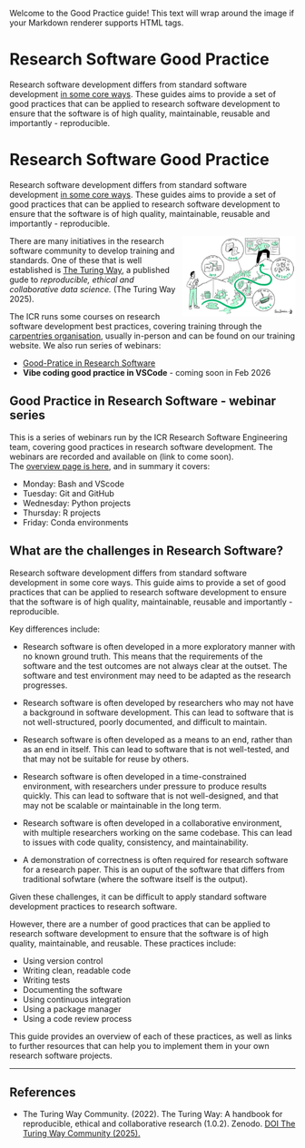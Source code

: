 Welcome to the Good Practice guide! This text will wrap around the image if your Markdown renderer supports HTML tags.

# Research Software Good Practice

Research software development differs from standard software development [in some core ways](#what-are-the-challenges-in-research-software). These guides aims to provide a set of good practices that can be applied to research software development to ensure that the software is of high quality, maintainable, reusable and importantly - reproducible.
# Research Software Good Practice

Research software development differs from standard software development [in some core ways](#what-are-the-challenges-in-research-software). These guides aims to provide a set of good practices that can be applied to research software development to ensure that the software is of high quality, maintainable, reusable and importantly - reproducible.

<a href="https://book.the-turing-way.org/"><img src="assets/turing.png" alt="Turing Logo" align="right" width="200"/></a>
There are many initiatives in the research software community to develop training and standards. One of these that is well established is [The Turing Way](https://book.the-turing-way.org/), a published gude to *reproducible, ethical and collaborative data science.* (The Turing Way 2025).

The ICR runs some courses on research software development best practices, covering training through the [carpentries organisation](https://carpentries.org/), usually in-person and can be found on our training website. We also run series of webinars:
- [Good-Pratice in Research Software](#good-practice-in-research-software-webinar-series)
- **Vibe coding good practice in VSCode** - coming soon in Feb 2026


## Good Practice in Research Software - webinar series
This is a series of webinars run by the ICR Research Software Engineering team, covering good practices in research software development. The webinars are recorded and available on (link to come soon).  
The [overview page is here](good/overview.md), and in summary it covers:  
- Monday: Bash and VScode
- Tuesday: Git and GitHub
- Wednesday: Python projects
- Thursday: R projects
- Friday: Conda environments

## What are the challenges in Research Software?

Research software development differs from standard software development in some core ways. This guide aims to provide a set of good practices that can be applied to research software development to ensure that the software is of high quality, maintainable, reusable and importantly - reproducible.

Key differences include:

- Research software is often developed in a more exploratory manner with no known ground truth. This means that the requirements of the software and the test outcomes are not always clear at the outset. The software and test environment may need to be adapted as the research progresses.

- Research software is often developed by researchers who may not have a background in software development. This can lead to software that is not well-structured, poorly documented, and difficult to maintain.

- Research software is often developed as a means to an end, rather than as an end in itself. This can lead to software that is not well-tested, and that may not be suitable for reuse by others.

- Research software is often developed in a time-constrained environment, with researchers under pressure to produce results quickly. This can lead to software that is not well-designed, and that may not be scalable or maintainable in the long term.

- Research software is often developed in a collaborative environment, with multiple researchers working on the same codebase. This can lead to issues with code quality, consistency, and maintainability.

- A demonstration of correctness is often required for research software for a research paper. This is an ouput of the software that differs from traditional sofwtare (where the software itself is the output).

Given these challenges, it can be difficult to apply standard software development practices to research software.

However, there are a number of good practices that can be applied to research software development to ensure that the software is of high quality, maintainable, and reusable. These practices include:
- Using version control
- Writing clean, readable code
- Writing tests
- Documenting the software
- Using continuous integration
- Using a package manager
- Using a code review process

This guide provides an overview of each of these practices, as well as links to further resources that can help you to implement them in your own research software projects.

---  

## References  
- The Turing Way Community. (2022). The Turing Way: A handbook for reproducible, ethical and collaborative research (1.0.2). Zenodo. [DOI The Turing Way Community (2025).](https://zenodo.org/records/15213042)  






